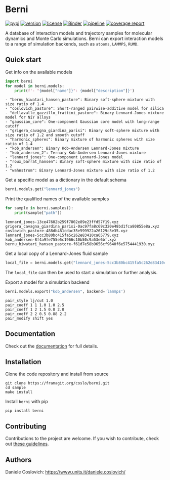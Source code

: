 Berni
=====

[![pypi](https://img.shields.io/pypi/v/berni.svg)](https://pypi.python.org/pypi/berni/)
[![version](https://img.shields.io/pypi/pyversions/berni.svg)](https://pypi.python.org/pypi/berni/)
[![license](https://img.shields.io/pypi/l/berni.svg)](https://en.wikipedia.org/wiki/GNU_General_Public_License)
[![Binder](https://mybinder.org/badge_logo.svg)](https://mybinder.org/v2/git/https%3A%2F%2Fframagit.org%2Fcoslo%2Fberni/HEAD?labpath=docs%2Findex.ipynb)
[![pipeline](https://framagit.org/coslo/berni/badges/master/pipeline.svg)](https://framagit.org/coslo/berni/badges/master/pipeline.svg)
[![coverage report](https://framagit.org/coslo/berni/badges/master/coverage.svg?job=test:f90)](https://framagit.org/coslo/berni/-/commits/master)

A database of interaction models and trajectory samples for molecular dynamics and Monte Carlo simulations. Berni can export interaction models to a range of simulation backends, such as `atooms`, `LAMMPS`, `RUMD`.

Quick start
-----------

Get info on the available models
```python
import berni
for model in berni.models:
    print(f'- "{model["name"]}": {model["description"]}')
```
```
- "bernu_hiwatari_hansen_pastore": Binary soft-sphere mixture with size ratio of 1.4
- "coslovich_pastore": Short-ranged pairwise-additive model for silica
- "dellavalle_gazzillo_frattini_pastore": Binary Lennard-Jones mixture model for NiY alloys
- "gaussian_core": One-component Gaussian core model with long-range cutoff
- "grigera_cavagna_giardina_parisi": Binary soft-sphere mixture with size ratio of 1.2 and smooth cutoff
- "harmonic_spheres": Binary mixture of harmonic spheres with size ratio of 1.4
- "kob_andersen": Binary Kob-Andersen Lennard-Jones mixture
- "kob_andersen_2": Ternary Kob-Andersen Lennard-Jones mixture
- "lennard_jones": One-component Lennard-Jones model
- "roux_barrat_hansen": Binary soft-sphere mixture with size ratio of 1.2
- "wahnstrom": Binary Lennard-Jones mixture with size ratio of 1.2
```

Get a specific model as a dictionary in the default schema
```python
berni.models.get("lennard_jones")
```

Print the qualified names of the available samples
```python
for sample in berni.samples():
    print(sample["path"])
```
```
lennard_jones-13ce47602b259f7802e89e23ffd57f19.xyz
grigera_cavagna_giardina_parisi-0ac97fa8c69c320e48bd1fca80855e8a.xyz
coslovich_pastore-488db481cdac35e599922a26129c3e35.xyz
lennard_jones-5cc3b80bc415fa5c262e83410ca65779.xyz
kob_andersen-8f4a9fe755e5c1966c10b50c9a53e6bf.xyz
bernu_hiwatari_hansen_pastore-f61d7e58b9656cf9640f6e5754441930.xyz
```

Get a local copy of a Lennard-Jones fluid sample
```python
local_file = berni.models.get("lennard_jones-5cc3b80bc415fa5c262e83410ca65779.xyz")
```

The `local_file` can then be used to start a simulation or further analysis.

Export a model for a simulation backend
```python
berni.models.export("kob_andersen", backend='lammps')
```
```
pair_style lj/cut 1.0
pair_coeff 1 1 1.0 1.0 2.5
pair_coeff 1 2 1.5 0.8 2.0
pair_coeff 2 2 0.5 0.88 2.2
pair_modify shift yes
```

Documentation
-------------
Check out the [documentation](https://coslo.frama.io/berni) for full details.

Installation
------------
Clone the code repository and install from source
```
git clone https://framagit.org/coslo/berni.git
cd sample
make install
```

Install `berni` with pip
```
pip install berni
```

Contributing
------------
Contributions to the project are welcome. If you wish to contribute, check out [these guidelines](https://framagit.org/coslo/berni/-/blob/master/CONTRIBUTING.md).

Authors
-------
Daniele Coslovich: https://www.units.it/daniele.coslovich/
